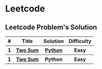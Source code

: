 # Leetcode
## Leetcode Problem's Solution 

<div>
<table>
  <thead>
  <tr>
    <th>#</th>
    <th>Title</th>
    <th>Solution</th>
    <th>Difficulty</th>
  </tr>
  </thead>
  <tr>
    <th>1</th>
    <th><a href="https://leetcode.com/problems/two-sum/">Two Sum</a></th>
    <th><a href="https://github.com/dubeyshubham786/leetcode/blob/main/Array/Two%20Sum/two%20sum.py">Python</a></th>
    <th>Easy</th>
  </tr>
  
  <tr>
    <th>1</th>
    <th><a href="https://leetcode.com/problems/two-sum/">Two Sum</a></th>
    <th><a href=""></a>Python</th>
    <th>Easy</th>

